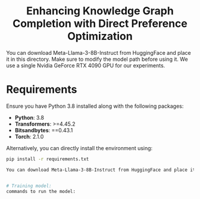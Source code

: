 
<h1 align="center">Enhancing Knowledge Graph Completion with Direct Preference Optimization</h1>
You can download Meta-Llama-3-8B-Instruct from HuggingFace and place it in this directory. Make sure to modify the model path before using it. We use a single Nvidia GeForce RTX 4090 GPU for our experiments.

# Requirements

Ensure you have Python 3.8 installed along with the following packages:

- **Python**: 3.8
- **Transformers**: >=4.45.2
- **Bitsandbytes**: ==0.43.1
- **Torch**: 2.1.0

Alternatively, you can directly install the environment using:

```bash
pip install -r requirements.txt

You can download Meta-Llama-3-8B-Instruct from HuggingFace and place it in this directory. Make sure to modify the model path before using it. We use a single Nvidia GeForce RTX 4090 GPU for our experiments.


# Training model:
commands to run the model:
